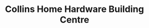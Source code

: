 ---
title: "Collins Home Hardware Building Centre"
url: /chapleau/collins-home-hardware-building-centre/
shop: hardware
---